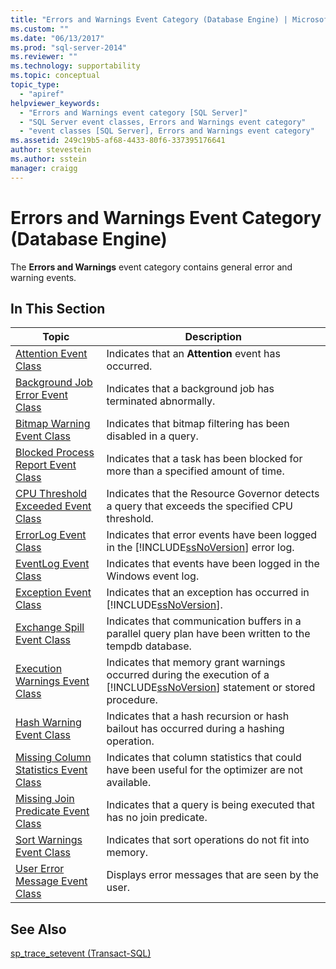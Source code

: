 ```yaml
---
title: "Errors and Warnings Event Category (Database Engine) | Microsoft Docs"
ms.custom: ""
ms.date: "06/13/2017"
ms.prod: "sql-server-2014"
ms.reviewer: ""
ms.technology: supportability
ms.topic: conceptual
topic_type: 
  - "apiref"
helpviewer_keywords: 
  - "Errors and Warnings event category [SQL Server]"
  - "SQL Server event classes, Errors and Warnings event category"
  - "event classes [SQL Server], Errors and Warnings event category"
ms.assetid: 249c19b5-af68-4433-80f6-337395176641
author: stevestein
ms.author: sstein
manager: craigg
---
```

# Errors and Warnings Event Category (Database Engine)
  The **Errors and Warnings** event category contains general error and warning events.  
  
## In This Section  
  
|Topic|Description|  
|-----------|-----------------|  
|[Attention Event Class](attention-event-class.md)|Indicates that an **Attention** event has occurred.|  
|[Background Job Error Event Class](background-job-error-event-class.md)|Indicates that a background job has terminated abnormally.|  
|[Bitmap Warning Event Class](bitmap-warning-event-class.md)|Indicates that bitmap filtering has been disabled in a query.|  
|[Blocked Process Report Event Class](blocked-process-report-event-class.md)|Indicates that a task has been blocked for more than a specified amount of time.|  
|[CPU Threshold Exceeded Event Class](cpu-threshold-exceeded-event-class.md)|Indicates that the Resource Governor detects a query that exceeds the specified CPU threshold.|  
|[ErrorLog Event Class](errorlog-event-class.md)|Indicates that error events have been logged in the [!INCLUDE[ssNoVersion](../../includes/ssnoversion-md.md)] error log.|  
|[EventLog Event Class](eventlog-event-class.md)|Indicates that events have been logged in the Windows event log.|  
|[Exception Event Class](exception-event-class.md)|Indicates that an exception has occurred in [!INCLUDE[ssNoVersion](../../includes/ssnoversion-md.md)].|  
|[Exchange Spill Event Class](exchange-spill-event-class.md)|Indicates that communication buffers in a parallel query plan have been written to the tempdb database.|  
|[Execution Warnings Event Class](execution-warnings-event-class.md)|Indicates that memory grant warnings occurred during the execution of a [!INCLUDE[ssNoVersion](../../includes/ssnoversion-md.md)] statement or stored procedure.|  
|[Hash Warning Event Class](hash-warning-event-class.md)|Indicates that a hash recursion or hash bailout has occurred during a hashing operation.|  
|[Missing Column Statistics Event Class](missing-column-statistics-event-class.md)|Indicates that column statistics that could have been useful for the optimizer are not available.|  
|[Missing Join Predicate Event Class](missing-join-predicate-event-class.md)|Indicates that a query is being executed that has no join predicate.|  
|[Sort Warnings Event Class](sort-warnings-event-class.md)|Indicates that sort operations do not fit into memory.|  
|[User Error Message Event Class](user-error-message-event-class.md)|Displays error messages that are seen by the user.|  
  
## See Also  
 [sp_trace_setevent &#40;Transact-SQL&#41;](/sql/relational-databases/system-stored-procedures/sp-trace-setevent-transact-sql)  
  
  
